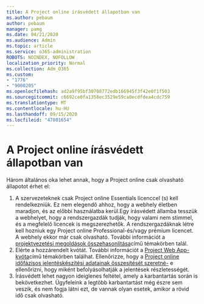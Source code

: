 ```yaml
---
title: A Project online írásvédett állapotban van
ms.author: pebaum
author: pebaum
manager: pamg
ms.date: 04/21/2020
ms.audience: Admin
ms.topic: article
ms.service: o365-administration
ROBOTS: NOINDEX, NOFOLLOW
localization_priority: Normal
ms.collection: Adm_O365
ms.custom:
- "1776"
- "9000205"
ms.openlocfilehash: ad2a9f95bf30708772edb166945f3f42e0f1f503
ms.sourcegitcommit: c6692ce0fa1358ec3529e59ca0ecdfdea4cdc759
ms.translationtype: MT
ms.contentlocale: hu-HU
ms.lasthandoff: 09/15/2020
ms.locfileid: "47801654"
---
```

# <a name="project-online-is-in-a-read-only-state"></a>A Project online írásvédett állapotban van

Három általános oka lehet annak, hogy a Project online csak olvasható állapotot érhet el:

1. A szervezeteknek csak Project online Essentials licenccel (s) kell rendelkezniük. Ez nem elegendő ahhoz, hogy a webhely életben maradjon, és az előbbi használatba kerül.Egy írásvédett államba tesszük a webhelyet, hogy a rendszergazdák tudják, hogy valami nem stimmel, és a megfelelő licencek is megszerezhetők. A rendszergazdáknak létre kell hozniuk egy Project online Professional-és/vagy prémium licencet. A webhely ekkor már csak olvasható. További információt a [projektvezetési megoldások összehasonlítása](https://products.office.com/project/compare-microsoft-project-management-software?tab=1)című témakörben talál.
2. Elérte a hozzárendelt kvótát. További információt a [Project Web App-kvóta](https://docs.microsoft.com/projectonline/tune-project-online-performance#project-web-app-quota)című témakörben találhat. Ellenőrizze, hogy a [Project online időfázisos jelentéskészítési adatainak összesítését szeretné-](https://docs.microsoft.com/ProjectOnline/configure-rollup-of-timephased-reporting-data-in-project-online) e ellenőrizni, hogy miként befolyásolhatják a jelentések részletességét.
3. Írásvédett lehet nagyon ideiglenes feltétel, amely a karbantartás során is bekövetkezhet. Ügyfeleink a legtöbb karbantartást még észre sem veszik, és nem fogja látni ezt, de vannak olyan esetek, amikor a rövid idő csak olvasható.
